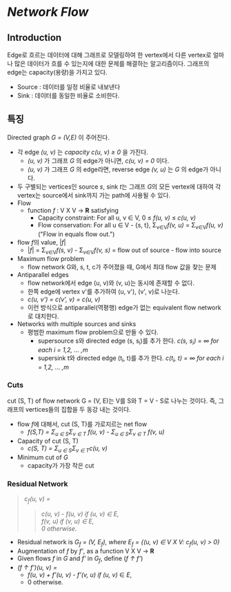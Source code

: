 # ***Network Flow***
## Introduction
Edge로 흐르는 데이터에 대해 그래프로 모델링하여 한 vertex에서 다른 vertex로 얼마나 많은 데이터가 흐를 수 있는지에 대한 문제를 해결하는 알고리즘이다.
그래프의 edge는 capacity(용량)을 가지고 있다.
* Source : 데이터를 일정 비율로 내보낸다
* Sink : 데이터를 동일한 비율로 소비한다.
## 특징
Directed graph *G = (V,E)* 이 주어진다.
* 각 edge *(u, v)* 는 *capacity c(u, v) &ge; 0* 을 가진다.
    * *(u, v)* 가 그래프 *G* 의 edge가 아니면, *c(u, v) = 0* 이다.
    * *(u, v)* 가 그래프 *G* 의 edge라면, reverse edge *(v, u)* 는 *G* 의 edge가 아니다.
* 두 구별되는 vertices인 source *s*, sink *t*는 그래프 *G*의 모든 vertex에 대하여 각 vertex는 source에서 sink까지 가는 path에 사용될 수 있다.
* Flow
    * function *f* : V X V -> **R** satisfying
        * Capacity constraint: For all u, v ∈ V, 0 &le; *f(u, v)* &le; *c(u, v)* 
        * Flow conservation: For all u ∈ V - {s, t}, &Sigma;<sub>v∈V</sub>*f(v, u)* = &Sigma;<sub>v∈V</sub>*f(u, v)* <br/>("Flow in equals flow out.")
* flow *f*의 value, |*f*|
    * |*f*| = &Sigma;<sub>v∈V</sub>*f(s, v)* - &Sigma;<sub>v∈V</sub>*f(v, s)* = flow out of source - flow into source
* Maximum flow problem
    * flow network G와, s, t, c가 주어졌을 때, G에서 최대 flow 값을 찾는 문제
* Antiparallel edges
    * flow network에서 edge (u, v)와 (v, u)는 동시에 존재할 수 없다. 
    * 한쪽 edge에 vertex v'를 추가하여 (u, v'), (v', v)로 나눈다.
    * *c(u, v') = c(v', v) = c(u, v)*
    * 이런 방식으로 antiparallel(역평행) edge가 없는 equivalent flow network 로 대치한다.
* Networks with multiple sources and sinks
    * 평범한 maximum flow problem으로 만들 수 있다.
        * supersource s와 directed edge (s, s<sub>i</sub>)를 추가 한다. *c(s, s<sub>i</sub>) = &infin; for each i = 1,2, ... ,m*
        * supersink t와 directed edge (t<sub>i</sub>, t)를 추가 한다. *c(t<sub>i</sub>, t) = &infin; for each i = 1,2, ... ,m*
### Cuts
cut (S, T) of flow network G = (V, E)는 V를 S와 T = V - S로 나누는 것이다. 즉, 그래프의 vertices들의 집합을 두 동강 내는 것이다.
* flow *f*에 대해서, cut (S, T)를 가로지르는 net flow
    *  *f(S,T) = &Sigma;<sub>u ∈ S</sub>&Sigma;<sub>v ∈ T</sub> f(u, v) - &Sigma;<sub>u ∈ S</sub>&Sigma;<sub>v ∈ T</sub> f(v, u)*
* Capacity of cut (S, T)
    * *c(S, T) =  &Sigma;<sub>u ∈ S</sub>&Sigma;<sub>v ∈ T</sub>c(u, v)*
* Minimum cut of *G*
    * capacity가 가장 작은 cut
### Residual Network
>*c<sub>f</sub>(u, v) =* 
>>*c(u, v) - f(u, v) if (u, v) ∈ E,*
>>*<br/>f(v, u) if (v, u) ∈ E,*
>>*<br/>0 otherwise.*

* Residual network is *G<sub>f</sub> = (V, E<sub>f</sub>), where E<sub>f</sub> = {(u, v) ∈ V X V: c<sub>f</sub>(u, v) > 0}* 
* Augmentation of *f* by *f'*, as a function V X V &rarr; **R**
* Given flows *f* in *G* and *f'* in *G<sub>f</sub>*, define (*f &uarr; f'*)
* *(f &uarr; f')(u, v) =* 
    * *f(u, v) + f'(u, v) - f'(v, u) if (u, v)* ∈ *E*,
    * 0 otherwise.
